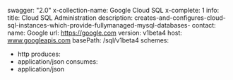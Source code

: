 swagger: "2.0"
x-collection-name: Google Cloud SQL
x-complete: 1
info:
  title: Cloud SQL Administration
  description: creates-and-configures-cloud-sql-instances-which-provide-fullymanaged-mysql-databases-
  contact:
    name: Google
    url: https://google.com
  version: v1beta4
host: www.googleapis.com
basePath: /sql/v1beta4
schemes:
- http
produces:
- application/json
consumes:
- application/json